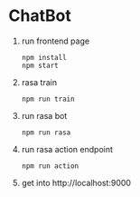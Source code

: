 # ChatBot

1. run frontend page
    ```
    npm install
    npm start
    ```
2. rasa train
    ```
    npm run train
    ```
3. run rasa bot
    ```
    npm run rasa
    ```
4. run rasa action endpoint
    ```
    npm run action
    ```
5. get into http://localhost:9000